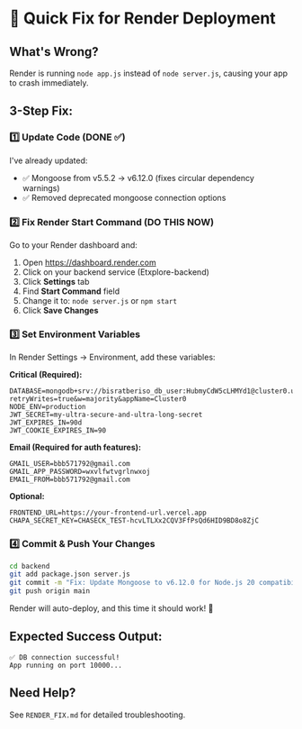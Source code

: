 # 🚀 Quick Fix for Render Deployment

## What's Wrong?
Render is running `node app.js` instead of `node server.js`, causing your app to crash immediately.

## 3-Step Fix:

### 1️⃣ Update Code (DONE ✅)
I've already updated:
- ✅ Mongoose from v5.5.2 → v6.12.0 (fixes circular dependency warnings)
- ✅ Removed deprecated mongoose connection options

### 2️⃣ Fix Render Start Command (DO THIS NOW)
Go to your Render dashboard and:

1. Open https://dashboard.render.com
2. Click on your backend service (Etxplore-backend)
3. Click **Settings** tab
4. Find **Start Command** field
5. Change it to: `node server.js` or `npm start`
6. Click **Save Changes**

### 3️⃣ Set Environment Variables
In Render Settings → Environment, add these variables:

**Critical (Required):**
```
DATABASE=mongodb+srv://bisratberiso_db_user:HubmyCdW5cLHMYd1@cluster0.uozmj4f.mongodb.net/etxplore?retryWrites=true&w=majority&appName=Cluster0
NODE_ENV=production
JWT_SECRET=my-ultra-secure-and-ultra-long-secret
JWT_EXPIRES_IN=90d
JWT_COOKIE_EXPIRES_IN=90
```

**Email (Required for auth features):**
```
GMAIL_USER=bbb571792@gmail.com
GMAIL_APP_PASSWORD=wxvlfwtvgrlnwxoj
EMAIL_FROM=bbb571792@gmail.com
```

**Optional:**
```
FRONTEND_URL=https://your-frontend-url.vercel.app
CHAPA_SECRET_KEY=CHASECK_TEST-hcvLTLXx2CQV3FfPsQd6HID9BD8o8ZjC
```

### 4️⃣ Commit & Push Your Changes
```bash
cd backend
git add package.json server.js
git commit -m "Fix: Update Mongoose to v6.12.0 for Node.js 20 compatibility"
git push origin main
```

Render will auto-deploy, and this time it should work! 🎉

## Expected Success Output:
```
✅ DB connection successful!
App running on port 10000...
```

## Need Help?
See `RENDER_FIX.md` for detailed troubleshooting.

